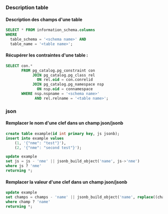 ### Description table

#### Description des champs d'une table

```sql
SELECT * FROM information_schema.columns
WHERE
  table_schema = '<schema name>' AND
  table_name = '<table name>';
```

#### Récupérer les contraintes d'une table :

```sql
SELECT con.*
       FROM pg_catalog.pg_constraint con
            JOIN pg_catalog.pg_class rel
              ON rel.oid = con.conrelid
            JOIN pg_catalog.pg_namespace nsp
              ON nsp.oid = connamespace
       WHERE nsp.nspname = '<schema name>'
             AND rel.relname = '<table name>';
```

### json

#### Remplacer le nom d'une clef dans un champ json/jsonb

```sql
create table example(id int primary key, js jsonb);
insert into example values
    (1, '{"nme": "test"}'),
    (2, '{"nme": "second test"}');

update example
set js = js - 'nme' || jsonb_build_object('name', js->'nme')
where js ? 'nme'
returning *;
```

#### Remplacer la valeur d'une clef dans un champ json/jsonb

```sql
update example
set champs = champs - 'name' || jsonb_build_object('name', replace((champs ->> 'name'),'<from>','<to>'))
where champ ? 'name'
returning *;
```
